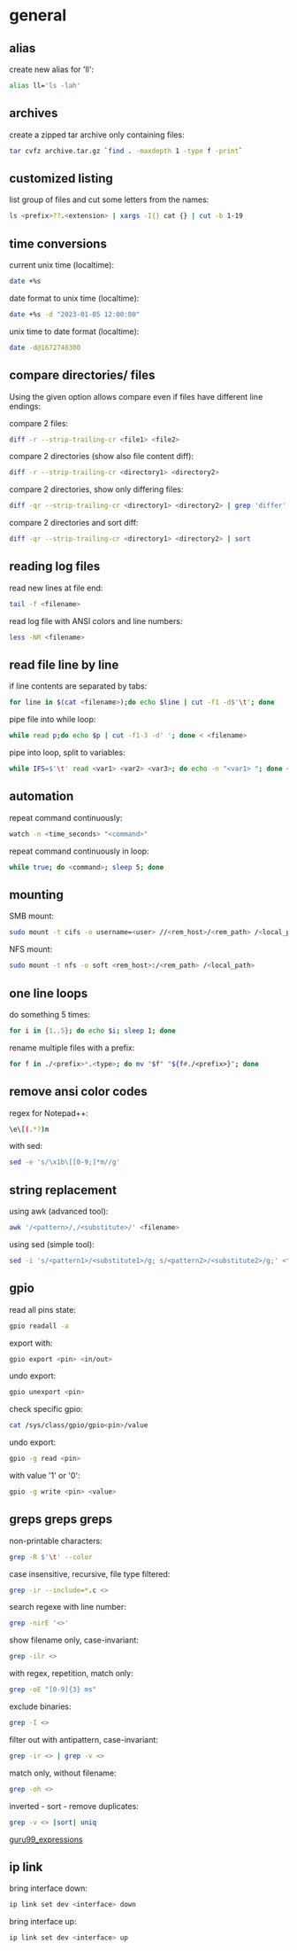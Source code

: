 # general

## alias
create new alias for 'll':
```sh
alias ll='ls -lah'
```

## archives
create a zipped tar archive only containing files:
```sh
tar cvfz archive.tar.gz `find . -maxdepth 1 -type f -print`
```

## customized listing
list group of files and cut some letters from the names:
```sh
ls <prefix>??.<extension> | xargs -I{} cat {} | cut -b 1-19
```

## time conversions
current unix time (localtime):
```sh
date +%s
```

date format to unix time (localtime):
```sh
date +%s -d "2023-01-05 12:00:00"
```

unix time to date format (localtime):
```sh
date -d@1672740300
```

## compare directories/ files
Using the given option allows compare even if files have different line endings:  

compare 2 files:
```sh
diff -r --strip-trailing-cr <file1> <file2>
```

compare 2 directories (show also file content diff):
```sh
diff -r --strip-trailing-cr <directory1> <directory2>
```

compare 2 directories, show only differing files:
```sh
diff -qr --strip-trailing-cr <directory1> <directory2> | grep 'differ'
```

compare 2 directories and sort diff:
```sh
diff -qr --strip-trailing-cr <directory1> <directory2> | sort
```

## reading log files
read new lines at file end:
```sh
tail -f <filename>
```

read log file with ANSI colors and line numbers:
```sh
less -NR <filename>
```

## read file line by line
if line contents are separated by tabs:
```sh
for line in $(cat <filename>);do echo $line | cut -f1 -d$'\t'; done
```

pipe file into while loop:
```sh
while read p;do echo $p | cut -f1-3 -d' '; done < <filename>
```

pipe into loop, split to variables:
```sh
while IFS=$'\t' read <var1> <var2> <var3>; do echo -n "<var1> "; done < <filename>
```

## automation
repeat command continuously:
```sh
watch -n <time_seconds> "<command>"
```

repeat command continuously in loop:
```sh
while true; do <command>; sleep 5; done
```

## mounting
SMB mount:
```sh
sudo mount -t cifs -o username=<user> //<rem_host>/<rem_path> /<local_path>
```
NFS mount:
```sh
sudo mount -t nfs -o soft <rem_host>:/<rem_path> /<local_path>
```

## one line loops
do something 5 times:
```sh
for i in {1..5}; do echo $i; sleep 1; done
```
rename multiple files with a prefix:
```sh
for f in ./<prefix>*.<type>; do mv "$f" "${f#./<prefix>}"; done
```

## remove ansi color codes
regex for Notepad++:
```sh
\e\[(.*?)m
```
with sed:
```sh
sed -e 's/\x1b\[[0-9;]*m//g'
```

## string replacement
using awk (advanced tool):
```sh
awk '/<pattern>/,/<substitute>/' <filename>
```

using sed (simple tool):
```sh
sed -i 's/<pattern1>/<substitute1>/g; s/<pattern2>/<substitute2>/g;' <filename>
```

## gpio
read all pins state:
```sh
gpio readall -a
```

export with:
```sh
gpio export <pin> <in/out>
```

undo export:
```sh
gpio unexport <pin>
```

check specific gpio:
```sh
cat /sys/class/gpio/gpio<pin>/value
```

undo export:
```sh
gpio -g read <pin>
```

with value '1' or '0':
```sh
gpio -g write <pin> <value>
```

## greps greps greps
non-printable characters:
```sh
grep -R $'\t' --color
```

case insensitive, recursive, file type filtered:
```sh
grep -ir --include=*.c <>
```

search regexe with line number:
```sh
grep -nirE '<>'
```

show filename only, case-invariant:
```sh
grep -ilr <>
```

with regex, repetition, match only:
```sh
grep -oE "[0-9]{3} ms"
```

exclude binaries:
```sh
grep -I <>
```

filter out with antipattern, case-invariant:
```sh
grep -ir <> | grep -v <>
```

match only, without filename:
```sh
grep -oh <>
```

inverted - sort - remove duplicates:
```sh
grep -v <> |sort| uniq
```

[guru99_expressions](https://www.guru99.com/linux-regular-expressions.html)

## ip link
bring interface down:
```sh
ip link set dev <interface> down
```

bring interface up:
```sh
ip link set dev <interface> up
```
